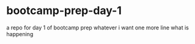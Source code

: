 # bootcamp-prep-day-1
a repo for day 1 of bootcamp prep
whatever i want
one more line
what is happening
